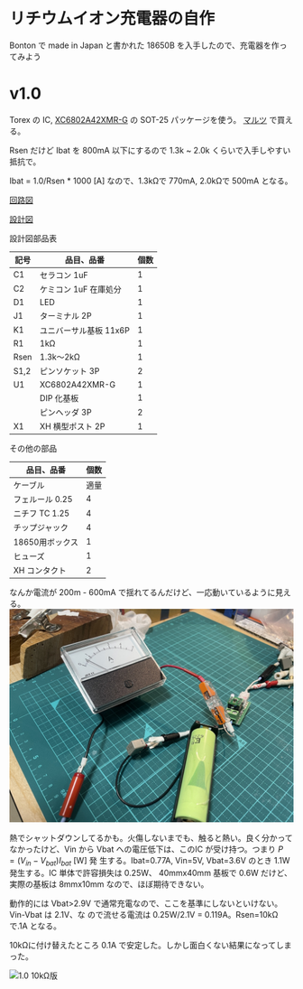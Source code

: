 # リチウムイオン充電器の自作

Bonton で made in Japan と書かれた 18650B を入手したので、充電器を作ってみよう

# v1.0

Torex の IC, 
[XC6802A42XMR-G](https://product.torexsemi.com/ja/series/xc6802)
の SOT-25 パッケージを使う。
[マルツ](https://www.marutsu.co.jp/pc/i/2585649/)
で買える。

Rsen だけど Ibat を 800mA 以下にするので 1.3k ~ 2.0k くらいで入手しやすい抵抗で。

Ibat = 1.0/Rsen * 1000 [A] なので、1.3kΩで 770mA, 2.0kΩで 500mA となる。

[回路図](./kicad/LiIonCharger1.0/LiIonCharger1.0.pdf)

[設計図](./librecad/LiIonCharger1.0.pdf)

設計図部品表

| 記号 | 品目、品番             | 個数 |
| ---  | ---                    | ---  |
| C1   | セラコン 1uF           | 1    |
| C2   | ケミコン 1uF 在庫処分  | 1    |
| D1   | LED                    | 1    |
| J1   | ターミナル 2P          | 1    |
| K1   | ユニバーサル基板 11x6P | 1    |
| R1   | 1kΩ                   | 1    |
| Rsen | 1.3k〜2kΩ             | 1    |
| S1,2 | ピンソケット 3P        | 2    |
| U1   | XC6802A42XMR-G         | 1    |
|      | DIP 化基板             | 1    |
|      | ピンヘッダ 3P          | 2    |
| X1   | XH 横型ポスト 2P       | 1    |

その他の部品

| 品目、品番     | 個数 |
| ---            | --- |
| ケーブル       | 適量 |
| フェルール 0.25 | 4  |
| ニチフ TC 1.25 | 4   |
| チップジャック | 4   |
| 18650用ボックス | 1  |
| ヒューズ  | 1 |
| XH コンタクト | 2 |

なんか電流が 200m - 600mA で揺れてるんだけど、一応動いているように見える。
![完成品1.0](./photos/LiionCharger1.0.jpg)

熱でシャットダウンしてるかも。火傷しないまでも、触ると熱い。良く分かってなかったけど、Vin
から Vbat への電圧低下は、このIC が受け持つ。つまり $`P=(V_{in}-V_{bat}) I_{bat}`$ [W] 発
生する。Ibat=0.77A, Vin=5V, Vbat=3.6V のとき 1.1W 発生する。IC 単体で許容損失は  0.25W、
40mmx40mm 基板で 0.6W だけど、実際の基板は 8mmx10mm なので、ほぼ期待できない。

動作的には Vbat>2.9V で通常充電なので、ここを基準にしないといけない。Vin-Vbat は 2.1V、な
ので流せる電流は 0.25W/2.1V = 0.119A。Rsen=10kΩで.1A となる。

10kΩに付け替えたところ 0.1A で安定した。しかし面白くない結果になってしまった。

![1.0 10kΩ版](./photos/v1.0_10kΩ.jp)
